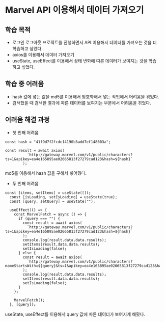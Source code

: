 # Marvel API 이용해서 데이터 가져오기

학습 목적
--- 
- 로그인 로그아웃 프로젝트를 진행하면서 API 이용해서 데이터를 가져오는 것을 더 학습하고 싶었다.
- axios를 이용해서 데이터 가져오기
- useState, useEffect를 이용해서 상태 변화에 따른 데이터가 보여지는 것을 학습하고 싶었다.

학습 중 어려움
---
- hash 값에 넣는 값을 md5를 이용해서 암호화해서 넣는 작업에서 어려움을 겪었다.
- 검색했을 때 검색한 결과에 따른 데이터를 보여지는 부분에서 어려움을 겪었다.

어려움 해결 과정
---
- 첫 번째 어려움
```
const hash = "41f9d7f2fcdc14190b3add7ef148603a";

const result = await axios(
          `http://gateway.marvel.com/v1/public/characters?ts=1&apikey=ea4e165895ae02665813f27279cad123&hash=${hash}`
        );
```
md5를 이용해서 hash 값을 구해서 넣어줬다.

- 두 번째 어려움
```
const [items, setItems] = useState([]);
  const [isLoading, setIsLoading] = useState(true);
  const [query, setQuery] = useState("");

  useEffect(() => {
    const MarvelFetch = async () => {
      if (query === "") {
        const result = await axios(
          `http://gateway.marvel.com/v1/public/characters?ts=1&apikey=ea4e165895ae02665813f27279cad123&hash=${hash}`
        );
        console.log(result.data.data.results);
        setItems(result.data.data.results);
        setIsLoading(false);
      } else {
        const result = await axios(
          `http://gateway.marvel.com/v1/public/characters?nameStartsWith=${query}&ts=1&apikey=ea4e165895ae02665813f27279cad123&hash=${hash}`
        );
        console.log(result.data.data.results);
        setItems(result.data.data.results);
        setIsLoading(false);
      }
    };

    MarvelFetch();
  }, [query]);
  ```
  useState, useEffect를 이용해서 query 값에 따른 데이터가 보여지게 해줬다.

